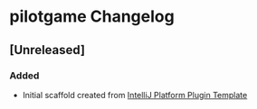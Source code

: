 <!-- Keep a Changelog guide -> https://keepachangelog.com -->

# pilotgame Changelog

## [Unreleased]
### Added
- Initial scaffold created from [IntelliJ Platform Plugin Template](https://github.com/JetBrains/intellij-platform-plugin-template)
